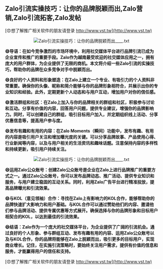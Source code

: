 ## **Zalo引流实操技巧：让你的品牌脱颖而出,Zalo营销,Zalo引流拓客,Zalo发帖**

[😍想了解推广相关软件的朋友请登录 http://www.vst.tw](http://www.vst.tw)

 <center><img src="https://vst.tw/MP4/tuiguang/png/6.png" alt="Zalo引流实操技巧：让你的品牌脱颖而出____.txt"></center>

**😄导语：在如今竞争激烈的市场环境中，利用社交媒体平台进行品牌引流已成为企业宣传和推广的重要手段。Zalo作为越南最受欢迎的社交媒体应用之一，拥有庞大的用户群体，为企业提供了无限的商机。本文将介绍一些Zalo引流的实操技巧，帮助你的品牌在众多竞争对手中脱颖而出。**

**😄良好的个人资料和形象塑造：在Zalo上建立一个专业、有吸引力的个人资料非常重要。确保你的头像、昵称和简介能够与你的品牌形象相符合，并展示出你的专业知识和经验。此外，定期更新个人动态和与用户互动，增加用户对你的信任感。**

**😄激活群组和社区：在Zalo上加入与你的品牌相关的群组和社区，积极参与讨论和互动。分享有价值的内容，回答用户问题，提供专业建议，增强你的品牌影响力。同时，可以创建自己的群组，吸引目标用户加入，并定期组织线上活动、分享优惠信息等，提高用户参与度。**

**😄发布有趣和有用的内容：在Zalo Moments（瞬间）功能中，发布有趣、有用的内容是吸引用户关注和增加曝光度的关键。可以分享品牌故事、产品使用心得、行业新闻等内容，以及与用户相关的生活资讯和趣味话题。注意保持内容的多样性和持续更新，吸引用户持续关注。**

 <center><img src="https://vst.tw/MP4/tuiguang/png/6.png" alt="Zalo引流实操技巧：让你的品牌脱颖而出____.txt"></center>

**😄运用Zalo公众账号：创建Zalo公众账号是企业在Zalo上进行品牌推广的重要方式之一。通过Zalo公众账号，你可以发布品牌动态、推广活动、提供专业知识和服务，与用户建立稳固的互动关系。同时，利用Zalo广告平台进行精准投放，提高品牌曝光和引流效果。**

**😄与KOL（意见领袖）合作：寻找在Zalo上有影响力的KOL合作，能够帮助你的品牌快速扩大影响力和用户基础。与KOL合作可以通过赞助他们的内容、邀请他们参与品牌活动、提供专属优惠等方式展开。确保选择与你的品牌形象和目标用户相契合的KOL，以达到最佳的引流效果。**

**😄结语：Zalo作为一个庞大的社交媒体平台，为企业提供了广阔的引流机会。通过良好的个人形象、参与群组互动、发布有趣有用的内容、运用Zalo公众账号以及与KOL合作，你的品牌将能够在Zalo上脱颖而出，吸引更多的目标用户，实现商业增长。记住，在实施引流策略时，要始终关注用户需求，提供有价值的信息和服务，才能赢得用户的信任和支持。**

[😍想了解推广相关软件的朋友请登录 http://www.vst.tw](http://www.vst.tw)



